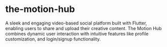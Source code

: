 # the-motion-hub
A sleek and engaging video-based social platform built with Flutter, enabling users to share and upload their creative content. The Motion Hub combines dynamic user interaction with intuitive features like profile customization, and login/signup functionality.
